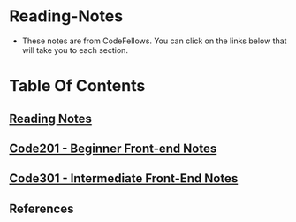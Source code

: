# Reading-Notes
- These notes are from CodeFellows. You can click on the links below that will take you to each section.

# Table Of Contents

## [Reading Notes](https://github.com/zaratr/zaratr.github.io/tree/main/reading-notes)

## [Code201 - Beginner Front-end Notes](https://github.com/zaratr/zaratr.github.io/blob/main/reading-notes/Code%20201%20-%20Foundations%20of%20Software%20Development.md)

## [Code301 - Intermediate Front-End Notes](https://github.com/zaratr/zaratr.github.io/blob/main/reading-notes/Code%20301%20-%20Intermediate%20Software%20Development.md)



## References
